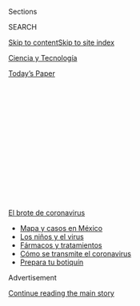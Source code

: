 <div id="app">

<div>

<div>

<div>

<div class="NYTAppHideMasthead css-1q2w90k e1suatyy0">

<div class="section css-ui9rw0 e1suatyy2">

<div class="css-eph4ug er09x8g0">

<div class="css-6n7j50">

</div>

<span class="css-1dv1kvn">Sections</span>

<div class="css-10488qs">

<span class="css-1dv1kvn">SEARCH</span>

</div>

[Skip to content](#site-content)[Skip to site index](#site-index)

</div>

<div id="masthead-section-label" class="css-1wr3we4 eaxe0e00">

[Ciencia y
Tecnología](https://www.nytimes.com/es/section/ciencia-y-tecnologia)

</div>

<div class="css-10698na e1huz5gh0">

</div>

</div>

<div id="masthead-bar-one" class="section hasLinks css-15hmgas e1csuq9d3">

<div class="css-uqyvli e1csuq9d0">

</div>

<div class="css-1uqjmks e1csuq9d1">

</div>

<div class="css-9e9ivx">

[](https://myaccount.nytimes.com/auth/login?response_type=cookie&client_id=vi)

</div>

<div class="css-1bvtpon e1csuq9d2">

[Today’s
Paper](https://www.nytimes.com/section/todayspaper)

</div>

</div>

</div>

</div>

<div data-aria-hidden="false">

<div id="site-content" data-role="main">

<div>

<div class="css-1aor85t" style="opacity:0.000000001;z-index:-1;visibility:hidden">

<div class="css-1hqnpie">

<div class="css-epjblv">

<span class="css-17xtcya">[Ciencia y
Tecnología](/es/section/ciencia-y-tecnologia)</span><span class="css-x15j1o">|</span><span class="css-fwqvlz">Un
estudio revela que los niños podrían portar altos niveles de
coronavirus</span>

</div>

<div class="css-k008qs">

<div class="css-1iwv8en">

<span class="css-18z7m18"></span>

<div>

</div>

</div>

<span class="css-1n6z4y">https://nyti.ms/30hGuFC</span>

<div class="css-1705lsu">

<div class="css-4xjgmj">

<div class="css-4skfbu" data-role="toolbar" data-aria-label="Social Media Share buttons, Save button, and Comments Panel with current comment count" data-testid="share-tools">

  - 
  - 
  - 
  - 
    
    <div class="css-6n7j50">
    
    </div>

  - 

</div>

</div>

</div>

</div>

</div>

</div>

<div id="NYT_TOP_BANNER_REGION" class="css-13pd83m">

<div>

<div id="styln-prism-menu-1594831588949" class="section interactive-content interactive-size-medium css-1edisqu">

<div class="css-17ih8de interactive-body">

<div id="scroll-container" class="css-1gj85ro">

[<span class="styln-title-wrap"><span class="css-1pje3qr">El brote
de</span><span class="css-1pje3qr">
coronavirus</span></span>](https://www.nytimes.com/es/spotlight/coronavirus?action=click&pgtype=Article&state=default&region=TOP_BANNER&context=storylines_menu)

  - [Mapa y casos en
    México](https://www.nytimes.com/es/interactive/2020/espanol/america-latina/coronavirus-en-mexico.html?action=click&pgtype=Article&state=default&region=TOP_BANNER&context=storylines_menu)
  - [Los niños y el
    virus](https://www.nytimes.com/es/2020/07/31/espanol/ciencia-y-tecnologia/ninos-contagio-coronavirus.html?action=click&pgtype=Article&state=default&region=TOP_BANNER&context=storylines_menu)
  - [Fármacos y
    tratamientos](https://www.nytimes.com/es/interactive/2020/science/coronavirus-tratamientos-curas.html?action=click&pgtype=Article&state=default&region=TOP_BANNER&context=storylines_menu)
  - [Cómo se transmite el
    coronavirus](https://www.nytimes.com/es/2020/07/06/espanol/ciencia-y-tecnologia/coronavirus-transmision-aire.html?action=click&pgtype=Article&state=default&region=TOP_BANNER&context=storylines_menu)
  - [Prepara tu
    botiquín](https://www.nytimes.com/es/2020/07/14/espanol/estilos-de-vida/botiquin-medicina-coronavirus.html?action=click&pgtype=Article&state=default&region=TOP_BANNER&context=storylines_menu)

</div>

</div>

</div>

</div>

</div>

<div id="top-wrapper" class="css-1sy8kpn">

<div id="top-slug" class="css-l9onyx">

Advertisement

</div>

[Continue reading the main
story](#after-top)

<div class="ad top-wrapper" style="text-align:center;height:100%;display:block;min-height:250px">

<div id="top" class="place-ad" data-position="top" data-size-key="top">

</div>

</div>

<div id="after-top">

</div>

</div>

<div>

<div id="sponsor-wrapper" class="css-1hyfx7x">

<div id="sponsor-slug" class="css-19vbshk">

Supported by

</div>

[Continue reading the main
story](#after-sponsor)

<div id="sponsor" class="ad sponsor-wrapper" style="text-align:center;height:100%;display:block">

</div>

<div id="after-sponsor">

</div>

</div>

<div class="css-186x18t">

</div>

<div class="css-1vkm6nb ehdk2mb0">

# Un estudio revela que los niños podrían portar altos niveles de coronavirus

</div>

La investigación no prueba que los niños infectados sean contagiosos,
pero debería tomarse en cuenta en el debate sobre el regreso a las
escuelas, dijeron algunos expertos.

<div class="css-79elbk" data-testid="photoviewer-wrapper">

<div class="css-z3e15g" data-testid="photoviewer-wrapper-hidden">

</div>

<div class="css-1a48zt4 ehw59r15" data-testid="photoviewer-children">

![<span class="css-16f3y1r e13ogyst0" data-aria-hidden="true">Una prueba
de coronavirus en una clínica móvil en la iglesia Walker Temple AME en
el sur de Los Ángeles en
julio</span><span class="css-cnj6d5 e1z0qqy90" itemprop="copyrightHolder"><span class="css-1ly73wi e1tej78p0">Credit...</span><span><span>Mario
Tama/Getty
Images</span></span></span>](https://static01.nyt.com/images/2020/08/01/science/31virus-children-ES/30VIRUS-CHILDREN1-articleLarge.jpg?quality=75&auto=webp&disable=upscale)

</div>

</div>

<div class="css-18e8msd">

<div class="css-vp77d3 epjyd6m0">

<div class="css-1baulvz">

Por [<span class="css-1baulvz last-byline" itemprop="name">Apoorva
Mandavilli</span>](https://www.nytimes.com/by/apoorva-mandavilli)

</div>

</div>

  - 
    
    <div class="css-ld3wwf e16638kd2">
    
    Publicado 31 de julio de 2020Actualizado 3 de agosto de
    2020
    
    </div>

  - 
    
    <div class="css-4xjgmj">
    
    <div class="css-pvvomx" data-role="toolbar" data-aria-label="Social Media Share buttons, Save button, and Comments Panel with current comment count" data-testid="share-tools">
    
      - 
      - 
      - 
      - 
        
        <div class="css-6n7j50">
        
        </div>
    
      - 
    
    </div>
    
    </div>

</div>

<div class="css-mdjrty">

[Read in
English](https://www.nytimes.com/2020/07/30/health/coronavirus-children.html "Read in English")

</div>

</div>

<div class="section meteredContent css-1r7ky0e" name="articleBody" itemprop="articleBody">

<div class="css-1fanzo5 StoryBodyCompanionColumn">

<div class="css-53u6y8">

[Regístrate para recibir nuestro
boletín](https://www.nytimes.com/newsletters/el-times) con lo mejor de
The New York Times.

-----

Ha sido una frase reconfortante en el debate nacional sobre la
reapertura de las escuelas: la mayor parte de los niños pequeños se
libran del
[coronavirus](https://www.nytimes.com/es/interactive/2020/espanol/mundo/coronavirus-en-estados-unidos.html)
y no parecen contagiar a otros, al menos no muy a menudo.

Pero el jueves 30 de julio, un estudio introdujo un giro inesperado e
indeseable a esta historia.

Según la investigación, los niños infectados [tienen al menos la misma
cantidad de coronavirus en nariz y
garganta](https://jamanetwork.com/journals/jamapediatrics/fullarticle/2768952)
que los adultos infectados. De hecho, los autores descubrieron que los
niños menores de cinco años pueden albergar hasta 100 veces más virus en
el tracto respiratorio superior que los adultos.

Esa medida no necesariamente prueba que los niños transmiten el virus a
otros. Aún así, los hallazgos deberían influir en el debate sobre la
reapertura de las escuelas, dijeron varios expertos.

“La situación de la escuela es muy complicada; hay muchos matices más
allá del científico”, dijo Taylor Heald-Sargent, experta en enfermedades
infecciosas pediátricas del Hospital de Niños Ann and Robert H. Lurie de
Chicago, quien dirigió el estudio, publicado en JAMA Pediatrics.

</div>

</div>

<div class="css-1fanzo5 StoryBodyCompanionColumn">

<div class="css-53u6y8">

“Pero una conclusión es que no podemos suponer que solo porque los niños
no se están enfermando, o no se están enfermando mucho, no tienen el
virus”.

El estudio no carece de advertencias: fue pequeño y no especificó sexo u
origen étnico o racial, o si tenían condiciones subyacentes. Las pruebas
buscaron ARN viral, piezas genéticas del coronavirus, en lugar del virus
en sí. (Su material genético es ARN, no ADN).

Aún así, los expertos se alarmaron al saber que los niños pequeños
pueden portar cantidades significativas del coronavirus.

“He escuchado a muchas personas decir: ‘Bueno, los niños no son
susceptibles, los niños no se infectan’. Y esto claramente muestra que
no es verdad”, dijo Stacey Schultz-Cherry, viróloga del St. Jude
Children’s Research Hospital.

“Creo que este es un primer paso importante, muy importante, para
entender el papel que tienen los niños en la transmisión”.

</div>

</div>

<div class="css-1fanzo5 StoryBodyCompanionColumn">

<div class="css-53u6y8">

Jason Kindrachuk, virólogo de la Universidad de Manitoba, dijo: “Ahora
que llegamos a fines de julio e intentamos abrir las escuelas el próximo
mes, esto realmente necesita tomarse en consideración”.

La prueba de diagnóstico estándar amplifica el material genético del
virus en ciclos con la señal cada vez más brillante en cada ronda.
Mientras más virus haya en el hisopo inicialmente, menos ciclos se
necesitarán para obtener un resultado claro.

Heald-Sargent, que tiene interés en la investigación de los coronavirus,
comenzó a notar que las pruebas de los niños regresaban con bajos
“umbrales de ciclo” (CT, por su sigla en inglés), lo que sugería que
sus muestras estaban llenas de virus.

Intrigada, llamó al laboratorio del hospital un domingo y pidió que
revisaran los resultados de las pruebas de las últimas semanas. “Ni
siquiera era algo que nos propusimos buscar”, dijo.

Ella y sus colegas analizaron muestras recolectadas con hisopos
nasofaríngeos entre el 23 de marzo y el 27 de abril en sitios de
pruebas hechas en autos en Chicago y de personas que acudieron al
hospital por cualquier motivo, incluidos los síntomas de la COVID-19.

Observaron los hisopos recabados de 145 personas: 46 niños menores de
cinco años; 51 niños de entre cinco y 17 años; y 48 adultos de entre 18
y 65 años. Para evitar las críticas de que se esperaba que los niños
realmente enfermos tuvieran muchos virus, el equipo excluyó a los niños
que necesitaron oxígeno suplementario. La mayoría de los niños en el
estudio tuvieron solo fiebre o tos, dijo Heald-Sargent.

Para comparar los grupos de manera justa, el equipo incluyó solo niños y
adultos que tenían síntomas leves a moderados y sobre los cuales había
información sobre el momento en que comenzaron los síntomas.
Heald-Sargent excluyó a las personas que no tenían síntomas y que no
recordaban cuándo habían comenzado a sentirse enfermas, así como a
aquellas que tuvieron síntomas durante más de una semana antes de la
prueba.

</div>

</div>

<div class="css-1fanzo5 StoryBodyCompanionColumn">

<div class="css-53u6y8">

Los resultados confirmaron el presentimiento de Heald-Sargent: los niños
y adultos tenían CT similares, con una mediana de aproximadamente 11 y
hasta 17. Pero los niños menores de cinco años tenían un CT
significativamente más bajo, de aproximadamente 6,5. El límite superior
del rango en estos niños era un CT de 12, sin embargo, sigue siendo
comparable a los de los niños mayores y los adultos.

“Definitivamente muestra que los niños tienen niveles de virus similares
y, quizás, incluso más altos que los adultos”, dijo Heald-Sargent. “No
sería sorprendente si pudieran arrojar” el virus y transmitirlo a otros.

</div>

</div>

<div class="css-79elbk" data-testid="photoviewer-wrapper">

<div class="css-z3e15g" data-testid="photoviewer-wrapper-hidden">

</div>

<div class="css-1a48zt4 ehw59r15" data-testid="photoviewer-children">

![<span class="css-16f3y1r e13ogyst0" data-aria-hidden="true">“Una
conclusión es que no podemos suponer que solo porque los niños no se
están enfermando, o no se están enfermando mucho, no tienen el virus”,
dijo una de las expertas en enfermedades
infecciosas.</span><span class="css-cnj6d5 e1z0qqy90" itemprop="copyrightHolder"><span class="css-1ly73wi e1tej78p0">Credit...</span><span>Tom
Brenner/Reuters</span></span>](https://static01.nyt.com/images/2020/07/30/science/31virus-children-ES-02/merlin_171979788_859ad6e5-7a26-4f54-ab55-3acbf62e70b6-articleLarge.jpg?quality=75&auto=webp&disable=upscale)

</div>

</div>

<div class="css-1fanzo5 StoryBodyCompanionColumn">

<div class="css-53u6y8">

Los resultados son consistentes con aquellos de un [estudio alemán
con 47 niños
infectados](https://www.nytimes.com/2020/05/05/health/coronavirus-children-transmission-school.html)
de entre uno y 11 años de edad, que mostró que los niños que no tenían
síntomas tenían cargas virales tan altas como las de los adultos, o
incluso mayores. Y un estudio reciente de Francia halló que los niños
asintomáticos tenían [CT de valores
similares](https://academic.oup.com/cid/article/doi/10.1093/cid/ciaa1044/5876373)
a los de niños con síntomas.

Los valores de CT son un indicador razonable de la cantidad de
coronavirus presente, dijo Kindrachuk, quien usó esta métrica durante
los brotes de ébola en África occidental.

Aún así, él y otros dijeron que, idealmente, los investigadores deberían
cultivar virus infecciosos a partir de muestra, en lugar de analizar
solo el ARN del virus.

“Sospecho que probablemente se traducirá en que también hay más virus
reales allí, pero no podemos decir eso sin ver los datos”, dijo Juliet
Morrison, viróloga de la Universidad de California en Riverside.

</div>

</div>

<div class="css-1fanzo5 StoryBodyCompanionColumn">

<div class="css-53u6y8">

Algunos virus de ARN se multiplican rápidamente y son propensos a
errores genéticos que hacen que el virus sea incapaz de infectar a las
células. Algunos ARN detectados en niños pueden representar estos virus
“defectuosos”: “Necesitamos entender cuánto de eso son realmente virus
infecciosos”, dijo Schultz-Cherry.

(Los investigadores dijeron que no tenían acceso al tipo de laboratorio
de alta seguridad requerido para cultivar coronavirus infecciosos, pero
otros equipos [han cultivado
virus](https://pubmed.ncbi.nlm.nih.gov/32603290/) de muestras de niños).

Todos los expertos enfatizaron que los hallazgos al menos indican que
los niños pueden infectarse. Aquellos que albergan una gran cantidad de
virus pueden contagiarlo a otros en sus hogares, o a maestros y otros
miembros del personal cuando las escuelas vuelvan a abrir.

Muchos distritos escolares planean proteger a los estudiantes y miembros
del personal mediante la implementación de distanciamiento físico,
cubrebocas de tela e higiene de manos. Pero no queda claro en qué medida
podrán los miembros del personal y los profesores evitar que los niños
pequeños se acerquen demasiado a otros, dijo Kindrachuk.

“Francamente, no he visto mucha discusión sobre cómo se va a controlar
ese aspecto”, dijo.

Las observaciones de escuelas en varios países han sugerido que, al
menos en lugares con brotes leves y donde se aplican medidas
preventivas, los niños no parecen transmitir el virus a otros de manera
eficiente.

Las respuestas inmunes fuertes en los niños podrían limitar la cantidad
de virus que pueden transmitir a otros y por cuánto tiempo. La salud
general de los niños, las afecciones subyacentes como la obesidad y la
diabetes, y el sexo también pueden influir en la capacidad de transmitir
el virus.

Algunos expertos han sugerido que los niños [pueden transmitir menos
virus](https://www.nytimes.com/2020/06/30/us/coronavirus-schools-reopening-guidelines-aap.html)
debido a su menor capacidad pulmonar, altura u otros aspectos físicos.

</div>

</div>

<div class="css-1fanzo5 StoryBodyCompanionColumn">

<div class="css-53u6y8">

Morrison lo descartó. El virus se elimina por el tracto respiratorio
superior, no por los pulmones, destacó.

“Vamos a estar reabriendo guarderías y escuelas primarias”, dijo. Si
estos resultados se sustentan, “entonces sí, estaría preocupada”.

Apoorva Mandavilli es reportera del Times y se enfoca en ciencia y salud
global. En 2019 ganó el premio Victor Cohn a la Excelencia en Reportaje
sobre Ciencias Médicas. @apoorva\_nyc

</div>

</div>

<div>

</div>

<div class="css-1fanzo5 StoryBodyCompanionColumn">

<div class="css-53u6y8">

-----

</div>

</div>

</div>

<div>

</div>

<div>

</div>

<div>

</div>

<div>

<div id="bottom-wrapper" class="css-1ede5it">

<div id="bottom-slug" class="css-l9onyx">

Advertisement

</div>

[Continue reading the main
story](#after-bottom)

<div id="bottom" class="ad bottom-wrapper" style="text-align:center;height:100%;display:block;min-height:90px">

</div>

<div id="after-bottom">

</div>

</div>

</div>

</div>

</div>

## Site Index

<div>

</div>

## Site Information Navigation

  - [© <span>2020</span> <span>The New York Times
    Company</span>](https://help.nytimes.com/hc/en-us/articles/115014792127-Copyright-notice)

<!-- end list -->

  - [NYTCo](https://www.nytco.com/)
  - [Contact
    Us](https://help.nytimes.com/hc/en-us/articles/115015385887-Contact-Us)
  - [Work with us](https://www.nytco.com/careers/)
  - [Advertise](https://nytmediakit.com/)
  - [T Brand Studio](http://www.tbrandstudio.com/)
  - [Your Ad
    Choices](https://www.nytimes.com/privacy/cookie-policy#how-do-i-manage-trackers)
  - [Privacy](https://www.nytimes.com/privacy)
  - [Terms of
    Service](https://help.nytimes.com/hc/en-us/articles/115014893428-Terms-of-service)
  - [Terms of
    Sale](https://help.nytimes.com/hc/en-us/articles/115014893968-Terms-of-sale)
  - [Site
    Map](https://spiderbites.nytimes.com)
  - [Help](https://help.nytimes.com/hc/en-us)
  - [Subscriptions](https://www.nytimes.com/subscription?campaignId=37WXW)

</div>

</div>

</div>

</div>
